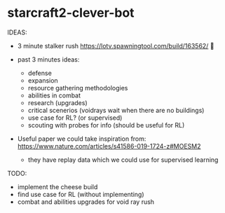 # starcraft2-clever-bot

IDEAS: 
- 3 minute stalker rush https://lotv.spawningtool.com/build/163562/ 🧀
- past 3 minutes ideas:
   - defense
   - expansion
   - resource gathering methodologies
   - abilities in combat
   - research (upgrades)
   - critical scenerios (voidrays wait when there are no buildings)
   - use case for RL? (or supervised)
   - scouting with probes for info (should be useful for RL)

- Useful paper we could take inspiration from: https://www.nature.com/articles/s41586-019-1724-z#MOESM2
   - they have replay data which we could use for supervised learning


TODO: 
- implement the cheese build
- find use case for RL (without implementing) 
- combat and abilities upgrades for void ray rush
